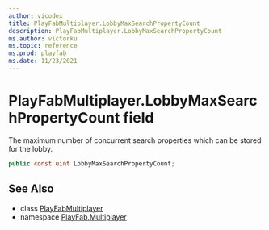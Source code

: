 ```yaml
---
author: vicodex
title: PlayFabMultiplayer.LobbyMaxSearchPropertyCount
description: PlayFabMultiplayer.LobbyMaxSearchPropertyCount
ms.author: victorku
ms.topic: reference
ms.prod: playfab
ms.date: 11/23/2021
---
```


# PlayFabMultiplayer.LobbyMaxSearchPropertyCount field

The maximum number of concurrent search properties which can be stored for the lobby.

```csharp
public const uint LobbyMaxSearchPropertyCount;
```

## See Also

* class [PlayFabMultiplayer](../PlayFabMultiplayer.md)
* namespace [PlayFab.Multiplayer](../../PlayFabMultiplayerSDK.md)

